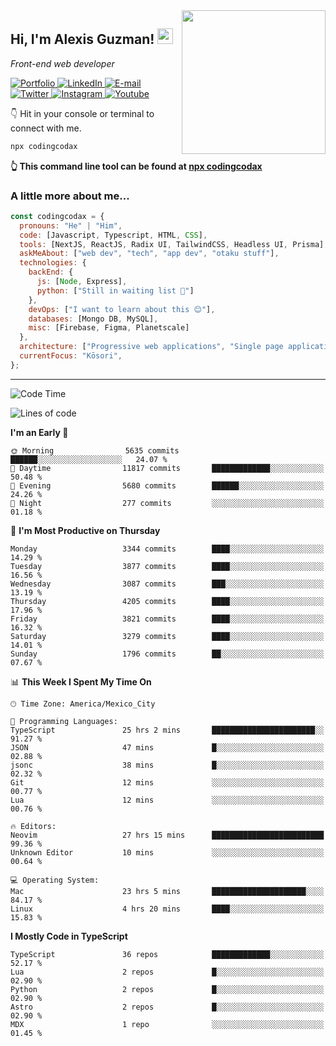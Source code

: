 <img align='right' src="https://media.giphy.com/media/M9gbBd9nbDrOTu1Mqx/giphy.gif" width="230">
<h2>Hi, I'm Alexis Guzman! <img src="https://media.giphy.com/media/hvRJCLFzcasrR4ia7z/giphy.gif" width="25px"></h2>
<p><em>Front-end web developer</em></p>

<p>
  <a href='https://www.codingcodax.dev' target='_blank'>
    <img alt='Portfolio' src='https://img.shields.io/badge/Portfolio-black?logo=vercel&style=flat-square'>
  </a>
  <a href='https://linkedin.com/in/codingcodax' target='_blank'>
    <img alt='LinkedIn' src='https://img.shields.io/badge/LinkedIn-black?logo=LinkedIn&style=flat-square'>
  </a>
  <a href='mailto:hello@codingcodax.com' target='_blank'>
    <img alt='E-mail' src='https://img.shields.io/badge/Email-black?logo=Gmail&style=flat-square'>
  </a>
  <a href='https://twitter.com/codingcodax' target='_blank'>
    <img alt='Twitter' src='https://img.shields.io/badge/Twitter-black?logo=Twitter&style=flat-square'>
  </a>
  <a href='https://www.instagram.com/codingcodax' target='_blank'>
    <img alt='Instagram' src='https://img.shields.io/badge/Instagram-black?logo=Instagram&style=flat-square'>
  </a>
  <a href='https://www.youtube.com/@codingcodax' target='_blank'>
    <img alt='Youtube' src='https://img.shields.io/badge/YouTube-black?logo=Youtube&style=flat-square'>
  </a>
</p>

👇 Hit in your console or terminal to connect with me.

```bash
npx codingcodax
```
**👆 This command line tool can be found at [npx codingcodax](https://github.com/codingcodax/npx-codingcodax)**

<h3>A little more about me...</h3>

```javascript
const codingcodax = {
  pronouns: "He" | "Him",
  code: [Javascript, Typescript, HTML, CSS],
  tools: [NextJS, ReactJS, Radix UI, TailwindCSS, Headless UI, Prisma],
  askMeAbout: ["web dev", "tech", "app dev", "otaku stuff"],
  technologies: {
    backEnd: {
      js: [Node, Express],
      python: ["Still in waiting list 🥲"]
    },
    devOps: ["I want to learn about this 😊"],
    databases: [Mongo DB, MySQL],
    misc: [Firebase, Figma, Planetscale]
  },
  architecture: ["Progressive web applications", "Single page applications"],
  currentFocus: "Kōsori",
};
```

---

<!--START_SECTION:waka-->
![Code Time](http://img.shields.io/badge/Code%20Time-2%2C712%20hrs%2010%20mins-blue)

![Lines of code](https://img.shields.io/badge/From%20Hello%20World%20I%27ve%20Written-10.2%20million%20lines%20of%20code-blue)

**I'm an Early 🐤** 

```text
🌞 Morning                5635 commits        ██████░░░░░░░░░░░░░░░░░░░   24.07 % 
🌆 Daytime                11817 commits       █████████████░░░░░░░░░░░░   50.48 % 
🌃 Evening                5680 commits        ██████░░░░░░░░░░░░░░░░░░░   24.26 % 
🌙 Night                  277 commits         ░░░░░░░░░░░░░░░░░░░░░░░░░   01.18 % 
```
📅 **I'm Most Productive on Thursday** 

```text
Monday                   3344 commits        ████░░░░░░░░░░░░░░░░░░░░░   14.29 % 
Tuesday                  3877 commits        ████░░░░░░░░░░░░░░░░░░░░░   16.56 % 
Wednesday                3087 commits        ███░░░░░░░░░░░░░░░░░░░░░░   13.19 % 
Thursday                 4205 commits        ████░░░░░░░░░░░░░░░░░░░░░   17.96 % 
Friday                   3821 commits        ████░░░░░░░░░░░░░░░░░░░░░   16.32 % 
Saturday                 3279 commits        ████░░░░░░░░░░░░░░░░░░░░░   14.01 % 
Sunday                   1796 commits        ██░░░░░░░░░░░░░░░░░░░░░░░   07.67 % 
```


📊 **This Week I Spent My Time On** 

```text
🕑︎ Time Zone: America/Mexico_City

💬 Programming Languages: 
TypeScript               25 hrs 2 mins       ███████████████████████░░   91.27 % 
JSON                     47 mins             █░░░░░░░░░░░░░░░░░░░░░░░░   02.88 % 
jsonc                    38 mins             █░░░░░░░░░░░░░░░░░░░░░░░░   02.32 % 
Git                      12 mins             ░░░░░░░░░░░░░░░░░░░░░░░░░   00.77 % 
Lua                      12 mins             ░░░░░░░░░░░░░░░░░░░░░░░░░   00.76 % 

🔥 Editors: 
Neovim                   27 hrs 15 mins      █████████████████████████   99.36 % 
Unknown Editor           10 mins             ░░░░░░░░░░░░░░░░░░░░░░░░░   00.64 % 

💻 Operating System: 
Mac                      23 hrs 5 mins       █████████████████████░░░░   84.17 % 
Linux                    4 hrs 20 mins       ████░░░░░░░░░░░░░░░░░░░░░   15.83 % 
```

**I Mostly Code in TypeScript** 

```text
TypeScript               36 repos            █████████████░░░░░░░░░░░░   52.17 % 
Lua                      2 repos             █░░░░░░░░░░░░░░░░░░░░░░░░   02.90 % 
Python                   2 repos             █░░░░░░░░░░░░░░░░░░░░░░░░   02.90 % 
Astro                    2 repos             █░░░░░░░░░░░░░░░░░░░░░░░░   02.90 % 
MDX                      1 repo              ░░░░░░░░░░░░░░░░░░░░░░░░░   01.45 % 
```




<!--END_SECTION:waka-->

